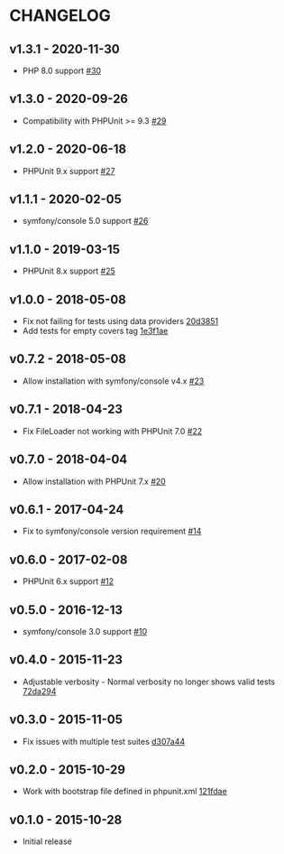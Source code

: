 # CHANGELOG

## v1.3.1 - 2020-11-30

- PHP 8.0 support [#30](https://github.com/oradwell/covers-validator/pull/30)

## v1.3.0 - 2020-09-26

- Compatibility with PHPUnit >= 9.3 [#29](https://github.com/oradwell/covers-validator/pull/27)

## v1.2.0 - 2020-06-18

- PHPUnit 9.x support [#27](https://github.com/oradwell/covers-validator/pull/27)

## v1.1.1 - 2020-02-05

- symfony/console 5.0 support [#26](https://github.com/oradwell/covers-validator/pull/26)

## v1.1.0 - 2019-03-15

- PHPUnit 8.x support [#25](https://github.com/oradwell/covers-validator/pull/25)

## v1.0.0 - 2018-05-08

- Fix not failing for tests using data providers [20d3851](https://github.com/oradwell/covers-validator/commit/20d38510ae520fe7b8d076bc9a5a2dc2977573c3)
- Add tests for empty covers tag [1e3f1ae](https://github.com/oradwell/covers-validator/commit/1e3f1ae2546618b92f763fea03f4d0a71aa0df09)

## v0.7.2 - 2018-05-08

- Allow installation with symfony/console v4.x [#23](https://github.com/oradwell/covers-validator/pull/23)

## v0.7.1 - 2018-04-23

- Fix FileLoader not working with PHPUnit 7.0 [#22](https://github.com/oradwell/covers-validator/pull/22)

## v0.7.0 - 2018-04-04

- Allow installation with PHPUnit 7.x [#20](https://github.com/oradwell/covers-validator/pull/20)

## v0.6.1 - 2017-04-24

- Fix to symfony/console version requirement [#14](https://github.com/oradwell/covers-validator/pull/14)

## v0.6.0 - 2017-02-08

- PHPUnit 6.x support [#12](https://github.com/oradwell/covers-validator/pull/12)

## v0.5.0 - 2016-12-13

- symfony/console 3.0 support [#10](https://github.com/oradwell/covers-validator/pull/10)

## v0.4.0 - 2015-11-23

- Adjustable verbosity - Normal verbosity no longer shows valid tests [72da294](https://github.com/oradwell/covers-validator/commit/72da294e17e6f8e24c6ea2bd75ec71926ba163b6)

## v0.3.0 - 2015-11-05

- Fix issues with multiple test suites [d307a44](https://github.com/oradwell/covers-validator/commit/d307a4493baf97903824767076495a49093da781)

## v0.2.0 - 2015-10-29

- Work with bootstrap file defined in phpunit.xml [121fdae](https://github.com/oradwell/covers-validator/commit/121fdae38fec1862ef75c42ef4936a56a4de736f)

## v0.1.0 - 2015-10-28

- Initial release
